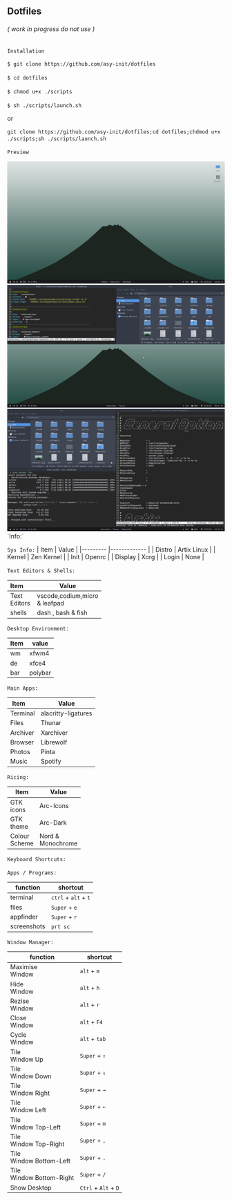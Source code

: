 ## Dotfiles 
###### ( work in progress do not use )

`Installation`
```
$ git clone https://github.com/asy-init/dotfiles

$ cd dotfiles

$ chmod u+x ./scripts

$ sh ./scripts/launch.sh
```
or 
```
git clone https://github.com/asy-init/dotfiles;cd dotfiles;chdmod u+x ./scripts;sh ./scripts/launch.sh
```
`Preview`


<img src="./assets/pic4.png">
<img src="./assets/pic2.png">
<img src="./assets/pic3.png">
`Info:` 

`Sys Info:`
| Item      | Value         |
|---------	|-------------	|
| Distro  	| Artix Linux 	|
| Kernel  	| Zen Kernel  	|
| Init    	| Openrc      	|
| Display 	| Xorg        	|
| Login   	| None        	|

`Text Editors & Shells:`

| Item                  | Value                                 |
|-----------------------|---------------------------------------|
|  Text <br>Editors 	| vscode,codium,micro<br>    & leafpad 	|
| shells            	| dash , bash & fish                   	|

`Desktop Environment:`

| Item 	| value    	|
|-----	|---------	|
| wm  	| xfwm4   	|
| de  	| xfce4   	|
| bar 	| polybar 	|

`Main Apps:`

| Item     	| Value                	|
|----------	|---------------------	|
| Terminal 	| alacritty-ligatures 	|
| Files    	| Thunar              	|
| Archiver 	| Xarchiver           	|
| Browser  	| Librewolf           	|
| Photos   	| Pinta               	|
| Music    	| Spotify             	|

`Ricing:`

| Item              | Value              	|
|------------------	|----------------------	|
|  GTK<br>icons    	| Arc-Icons            	|
|  GTK<br>theme    	| Arc-Dark             	|
| Colour<br>Scheme 	| Nord &<br>Monochrome 	|

`Keyboard Shortcuts:`

`Apps / Programs:`

| function    	| shortcut             	|
|-------------	|----------------------	|
| terminal    	| `ctrl` + `alt` + `t` 	|
| files       	| `Super` + `e`        	|
| appfinder   	| `Super` + `r`        	|
| screenshots 	| `prt sc`             	|

`Window Manager:`

| function                    	| shortcut             	|
|-----------------------------	|----------------------	|
| Maximise <br>Window         	| `alt` + `m`          	|
| Hide<br>Window              	| `alt` + `h`          	|
| Rezise<br>Window            	| `alt` + `r`          	|
| Close<br>Window             	| `alt` + `F4`         	|
| Cycle<br>Window             	| `alt` + `tab`        	|
| Tile<br>Window Up           	| `Super` + `↑`        	|
| Tile<br>Window Down         	| `Super` + `↓`        	|
| Tile<br>Window Right        	| `Super` + `→`        	|
| Tile<br>Window Left         	| `Super` + `←`        	|
| Tile<br>Window Top-Left     	| `Super` + `m`        	|
| Tile<br>Window Top-Right    	| `Super` + `,`        	|
| Tile<br>Window Bottom-Left  	| `Super` + `.`        	|
| Tile<br>Window Bottom-Right 	| `Super` + `/`        	|
| Show Desktop                	| `Ctrl` + `Alt` + `D` 	|
